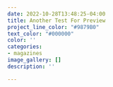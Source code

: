 ```yaml
---
date: 2022-10-28T13:48:25-04:00
title: Another Test For Preview
project_line_color: "#9879B0"
text_color: "#000000"
color: ''
categories:
- magazines
image_gallery: []
description: ''

---
```

